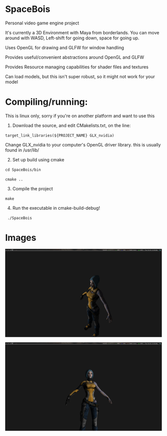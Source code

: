 # SpaceBois

Personal video game engine project

It's currently a 3D Environment with Maya from borderlands. You can move around with WASD, Left-shift for going down, space for going up. 

Uses OpenGL for drawing and GLFW for window handling

Provides useful/convenient abstractions around OpenGL and GLFW

Provides Resource managing capabilities for shader files and textures

Can load models, but this isn't super robust, so it might not work for your model

# Compiling/running:
This is linux only, sorry if you're on another platform and want to use this

1. Download the source, and edit CMakelists.txt, on the line:

`target_link_libraries(${PROJECT_NAME} GLX_nvidia)`
	
Change GLX_nvidia to your computer's OpenGL driver library. this is usually found in /usr/lib/

2. Set up build using cmake

`cd SpaceBois/bin`

`cmake ..`

3. Compile the project

`make`

4. Run the executable in cmake-build-debug!

` ./SpaceBois`

# Images
![](images/img1.png)

![](images/img2.png)

